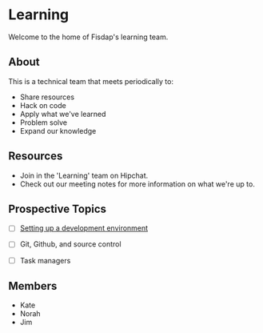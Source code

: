 # Learning

Welcome to the home of Fisdap's learning team. 

## About

This is a technical team that meets periodically to:

- Share resources
- Hack on code
- Apply what we've learned
- Problem solve
- Expand our knowledge

## Resources

- Join in the 'Learning' team on Hipchat.
- Check out our meeting notes for more information on what we're up to.


## Prospective Topics
- [ ] [Setting up a development environment](https://github.com/fisdap/learning/tree/master/dev-environment-setup)
- [ ] Git, Github, and source control
- [ ] Task managers


## Members

- Kate
- Norah
- Jim
